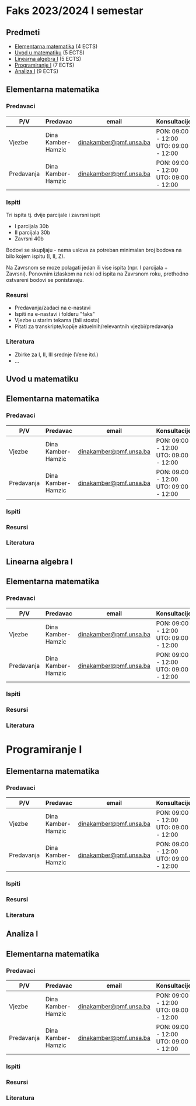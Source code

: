 # Faks 2023/2024 I semestar
## Predmeti
- [Elementarna matematika](#Elementarna-matematika) (4 ECTS)
- [Uvod u matematiku](#Uvod-u-matematiku) (5 ECTS)
- [Linearna algebra I](#Linearna-algebra-I) (5 ECTS)
- [Programiranje I](#Programiranje-I) (7 ECTS)
- [Analiza I](#analiza-i) (9 ECTS)

## Elementarna matematika
### Predavaci
| P/V | Predavac | email | Konsultacije
| ----------- | ----------- | ----------- | ----------- |
| Vjezbe | Dina Kamber-Hamzic | dinakamber@pmf.unsa.ba | PON: 09:00 - 12:00<br>UTO: 09:00 - 12:00
| Predavanja | Dina Kamber-Hamzic | dinakamber@pmf.unsa.ba | PON: 09:00 - 12:00<br>UTO: 09:00 - 12:00
### Ispiti
Tri ispita tj. dvije parcijale i zavrsni ispit
- I parcijala 30b
- II parcijala 30b
- Zavrsni 40b

Bodovi se skupljaju - nema uslova za potreban minimalan broj bodova na bilo kojem ispitu (I, II, Z).

Na Zavrsnom se moze polagati jedan ili vise ispita (npr. I parcijala + Zavrsni).
Ponovnim izlaskom na neki od ispita na Zavrsnom roku, prethodno ostvareni bodovi se ponistavaju.
### Resursi
- Predavanja/zadaci na e-nastavi
- Ispiti na e-nastavi i folderu "faks"
- Vjezbe u starim tekama (fali stosta)
- Pitati za transkripte/kopije aktuelnih/relevantnih vjezbi/predavanja

### Literatura
- Zbirke za I, II, III srednje (Vene itd.)
- ...


## Uvod u matematiku
## Elementarna matematika

### Predavaci
| P/V | Predavac | email | Konsultacije
| ----------- | ----------- | ----------- | ----------- |
| Vjezbe | Dina Kamber-Hamzic | dinakamber@pmf.unsa.ba | PON: 09:00 - 12:00<br>UTO: 09:00 - 12:00
| Predavanja | Dina Kamber-Hamzic | dinakamber@pmf.unsa.ba | PON: 09:00 - 12:00<br>UTO: 09:00 - 12:00
### Ispiti

### Resursi

### Literatura


## Linearna algebra I
## Elementarna matematika

### Predavaci
| P/V | Predavac | email | Konsultacije
| ----------- | ----------- | ----------- | ----------- |
| Vjezbe | Dina Kamber-Hamzic | dinakamber@pmf.unsa.ba | PON: 09:00 - 12:00<br>UTO: 09:00 - 12:00
| Predavanja | Dina Kamber-Hamzic | dinakamber@pmf.unsa.ba | PON: 09:00 - 12:00<br>UTO: 09:00 - 12:00
### Ispiti

### Resursi

### Literatura


# Programiranje I
## Elementarna matematika

### Predavaci
| P/V | Predavac | email | Konsultacije
| ----------- | ----------- | ----------- | ----------- |
| Vjezbe | Dina Kamber-Hamzic | dinakamber@pmf.unsa.ba | PON: 09:00 - 12:00<br>UTO: 09:00 - 12:00
| Predavanja | Dina Kamber-Hamzic | dinakamber@pmf.unsa.ba | PON: 09:00 - 12:00<br>UTO: 09:00 - 12:00
### Ispiti

### Resursi

### Literatura


## Analiza I
## Elementarna matematika

### Predavaci
| P/V | Predavac | email | Konsultacije
| ----------- | ----------- | ----------- | ----------- |
| Vjezbe | Dina Kamber-Hamzic | dinakamber@pmf.unsa.ba | PON: 09:00 - 12:00<br>UTO: 09:00 - 12:00
| Predavanja | Dina Kamber-Hamzic | dinakamber@pmf.unsa.ba | PON: 09:00 - 12:00<br>UTO: 09:00 - 12:00
### Ispiti

### Resursi

### Literatura
